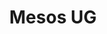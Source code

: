 ---
title: Mesos UG
event_url: "http://www.meetup.com/Hamburg-Mesos-User-Group/events/225036554/"
---